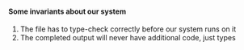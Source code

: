 #### Some invariants about our system

1. The file has to type-check correctly before our system runs on it
2. The completed output will never have additional code, just types
